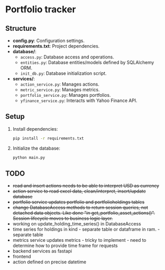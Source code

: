 
# Portfolio tracker

## Structure
- **config.py**: Configuration settings.
- **requirements.txt**: Project dependencies.
- **database/**: 
  - `access.py`: Database access and operations.
  - `entities.py`: Database entities/models defined by SQLAlchemy ORM.
  - `init_db.py`: Database initialization script.
- **services/**: 
  - `action_service.py`: Manages actions.
  - `metric_service.py`: Manages metrics.
  - `portfolio_service.py`: Manages portfolios.
  - `yfinance_service.py`: Interacts with Yahoo Finance API.

## Setup
1. Install dependencies:
    ```bash
    pip install -r requirements.txt
    ```
2. Initialize the database:
    ```bash
    python main.py
    ```
    
## TODO
 - ~~read and insert actions needs to be able to interpret USD as currency~~
 - ~~action service to read excel data, clean/interpret, insert/update database~~
 - ~~portfolio service updates portfolio and portfolioholdings tables~~
 - ~~change DatabaseAccess methods to return session queries, not detached data objects.  Like done "in get_portfolio_asset_actions()". Session lifecycle moves to business logic layer.~~
 - working on update_holding_time_series() in DatabaseAccess
 - time series for holdings in kind - separate table or dataframe in ram. - separate table
 - metrics service updates metrics - tricky to implement - need to determine how to provide time frame for requests
 - backend services as fastapi 
 - frontend
 - action defined on precise datetime
